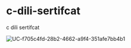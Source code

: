 # c-dili-sertifcat
c dili sertifcat

![UC-f705c4fd-28b2-4662-a9f4-351afe7bb4b1](https://github.com/user-attachments/assets/e1f1660d-20b5-465d-808a-d47646673f6d)
